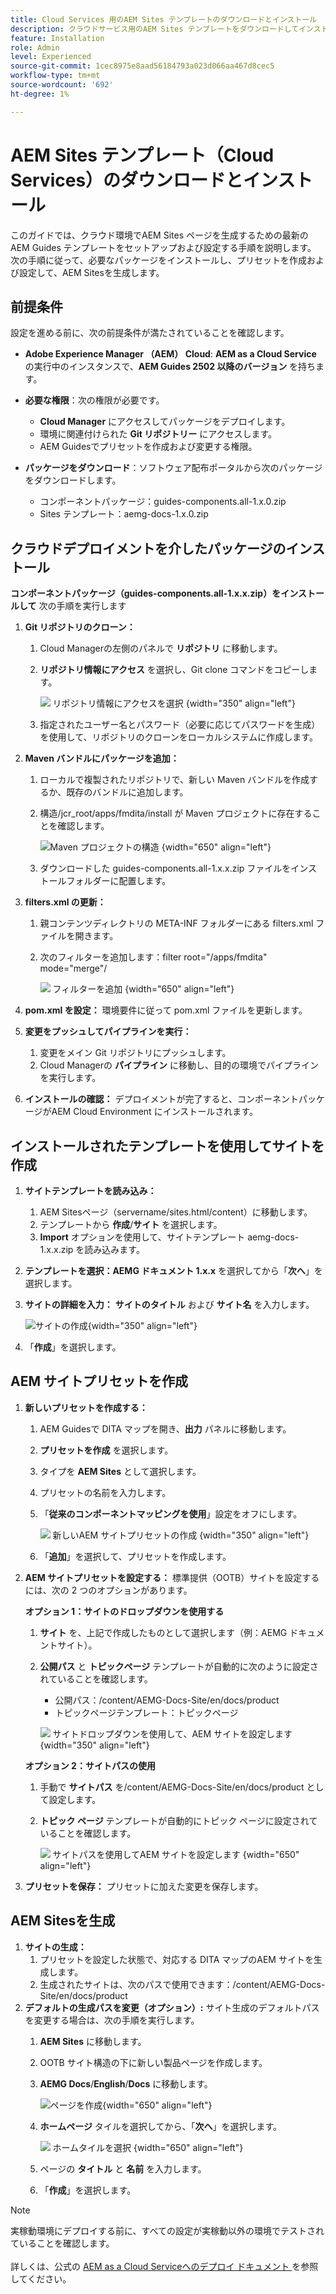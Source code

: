```yaml
---
title: Cloud Services 用のAEM Sites テンプレートのダウンロードとインストール
description: クラウドサービス用のAEM Sites テンプレートをダウンロードしてインストールする方法を説明します
feature: Installation
role: Admin
level: Experienced
source-git-commit: 1cec8975e8aad56184793a023d066aa467d8cec5
workflow-type: tm+mt
source-wordcount: '692'
ht-degree: 1%

---
```


# AEM Sites テンプレート（Cloud Services）のダウンロードとインストール

このガイドでは、クラウド環境でAEM Sites ページを生成するための最新のAEM Guides テンプレートをセットアップおよび設定する手順を説明します。 次の手順に従って、必要なパッケージをインストールし、プリセットを作成および設定して、AEM Sitesを生成します。

## 前提条件

設定を進める前に、次の前提条件が満たされていることを確認します。

- **Adobe Experience Manager （AEM） Cloud**: **AEM as a Cloud Service** の実行中のインスタンスで、**AEM Guides 2502 以降のバージョン** を持ちます。

- **必要な権限**：次の権限が必要です。

   - **Cloud Manager** にアクセスしてパッケージをデプロイします。
   - 環境に関連付けられた **Git リポジトリー** にアクセスします。
   - AEM Guidesでプリセットを作成および変更する権限。

- **パッケージをダウンロード**：ソフトウェア配布ポータルから次のパッケージをダウンロードします。

   - コンポーネントパッケージ：guides-components.all-1.x.0.zip
   - Sites テンプレート：aemg-docs-1.x.0.zip

## クラウドデプロイメントを介したパッケージのインストール

**コンポーネントパッケージ（guides-components.all-1.x.x.zip）をインストールして** 次の手順を実行します

1. **Git リポジトリのクローン：**
   1. Cloud Managerの左側のパネルで **リポジトリ** に移動します。
   2. **リポジトリ情報にアクセス** を選択し、Git clone コマンドをコピーします。

      ![&#x200B; リポジトリ情報にアクセスを選択 &#x200B;](/help/product-guide/knowledge-base/kb-articles/assets/publishing/access-repo.png){width="350" align="left"}

   3. 指定されたユーザー名とパスワード（必要に応じてパスワードを生成）を使用して、リポジトリのクローンをローカルシステムに作成します。
2. **Maven バンドルにパッケージを追加：**
   1. ローカルで複製されたリポジトリで、新しい Maven バンドルを作成するか、既存のバンドルに追加します。
   2. 構造/jcr_root/apps/fmdita/install が Maven プロジェクトに存在することを確認します。

      ![Maven プロジェクトの構造 &#x200B;](/help/product-guide/knowledge-base/kb-articles/assets/publishing/maven-structure.png){width="650" align="left"}


   3. ダウンロードした guides-components.all-1.x.x.zip ファイルをインストールフォルダーに配置します。

3. **filters.xml の更新：**

   1. 親コンテンツディレクトリの META-INF フォルダーにある filters.xml ファイルを開きます。
   2. 次のフィルターを追加します：filter root=&quot;/apps/fmdita&quot; mode=&quot;merge&quot;/


      ![&#x200B; フィルターを追加 &#x200B;](/help/product-guide/knowledge-base/kb-articles/assets/publishing/add-filter-xml.png){width="650" align="left"}


4. **pom.xml を設定：** 環境要件に従って pom.xml ファイルを更新します。
5. **変更をプッシュしてパイプラインを実行：**
   1. 変更をメイン Git リポジトリにプッシュします。
   2. Cloud Managerの **パイプライン** に移動し、目的の環境でパイプラインを実行します。
6. **インストールの確認：** デプロイメントが完了すると、コンポーネントパッケージがAEM Cloud Environment にインストールされます。

## インストールされたテンプレートを使用してサイトを作成

1. **サイトテンプレートを読み込み：**
   1. AEM Sitesページ（servername/sites.html/content）に移動します。
   2. テンプレートから **作成**/**サイト** を選択します。
   3. **Import** オプションを使用して、サイトテンプレート aemg-docs-1.x.x.zip を読み込みます。
2. **テンプレートを選択：**&#x200B;**AEMG ドキュメント 1.x.x** を選択してから「**次へ**」を選択します。
3. **サイトの詳細を入力：** **サイトのタイトル** および **サイト名** を入力します。

   ![サイトの作成](/help/product-guide/knowledge-base/kb-articles/assets/publishing/create-site.png){width="350" align="left"}

4. 「**作成**」を選択します。

## AEM サイトプリセットを作成

1. **新しいプリセットを作成する：**
   1. AEM Guidesで DITA マップを開き、**出力** パネルに移動します。
   2. **プリセットを作成** を選択します。
   3. タイプを **AEM Sites** として選択します。
   4. プリセットの名前を入力します。
   5. 「**従来のコンポーネントマッピングを使用**」設定をオフにします。

      ![&#x200B; 新しいAEM サイトプリセットの作成 &#x200B;](/help/product-guide/knowledge-base/kb-articles/assets/publishing/create-new-output-preset.png){width="350" align="left"}

   6. 「**追加**」を選択して、プリセットを作成します。
2. **AEM サイトプリセットを設定する：** 標準提供（OOTB）サイトを設定するには、次の 2 つのオプションがあります。

   **オプション 1：サイトのドロップダウンを使用する**

   1. **サイト** を、上記で作成したものとして選択します（例：AEMG ドキュメントサイト）。
   2. **公開パス** と **トピックページ** テンプレートが自動的に次のように設定されていることを確認します。
      - 公開パス：/content/AEMG-Docs-Site/en/docs/product
      - トピックページテンプレート：トピックページ

      ![&#x200B; サイトドロップダウンを使用して、AEM サイトを設定します &#x200B;](/help/product-guide/knowledge-base/kb-articles/assets/publishing/use-site-dropdown-cs.png){width="350" align="left"}

   **オプション 2：サイトパスの使用**

   1. 手動で **サイトパス** を/content/AEMG-Docs-Site/en/docs/product として設定します。
   2. **トピック ページ** テンプレートが自動的にトピック ページに設定されていることを確認します。

      ![&#x200B; サイトパスを使用してAEM サイトを設定します &#x200B;](/help/product-guide/knowledge-base/kb-articles/assets/publishing/use-site-path-cs.png){width="650" align="left"}

3. **プリセットを保存：** プリセットに加えた変更を保存します。

## AEM Sitesを生成

1. **サイトの生成：**
   1. プリセットを設定した状態で、対応する DITA マップのAEM サイトを生成します。
   2. 生成されたサイトは、次のパスで使用できます：/content/AEMG-Docs-Site/en/docs/product
2. **デフォルトの生成パスを変更（オプション）:** サイト生成のデフォルトパスを変更する場合は、次の手順を実行します。
   1. **AEM Sites** に移動します。
   2. OOTB サイト構造の下に新しい製品ページを作成します。
   3. **AEMG Docs**/**English**/**Docs** に移動します。

      ![ページを作成](/help/product-guide/knowledge-base/kb-articles/assets/publishing/create-page-cs.png){width="650" align="left"}

   4. **ホームページ** タイルを選択してから、「**次へ**」を選択します。

      ![&#x200B; ホームタイルを選択 &#x200B;](/help/product-guide/knowledge-base/kb-articles/assets/publishing/home-tile-cs.png){width="650" align="left"}

   5. ページの **タイトル** と **名前** を入力します。
   6. 「**作成**」を選択します。

>[!NOTE]
>
> 実稼動環境にデプロイする前に、すべての設定が実稼動以外の環境でテストされていることを確認します。 <br><br> 詳しくは、公式の [AEM as a Cloud Serviceへのデプロイ ドキュメント &#x200B;](https://experienceleague.adobe.com/ja/docs/experience-manager-cloud-service/content/implementing/deploying/overview) を参照してください。
